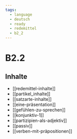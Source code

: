 ```yaml
---
tags:
  - language
  - deutsch
  - ready
  - redemittel
  - b2_2
---
```


# B2.2

## Inhalte

- [[redemittel-inhalte]]
- [[partikel_inhalte]]
- [[satzarte-inhalte]]
- [[eine-präsentation]]
- [[gefühlen-zu-sprechen]]
- [[konjunktiv-1]]
- [[partizipien-als-adjektiv]]
- [[passiv]]
- [[verben-mit-präpositionen]]

